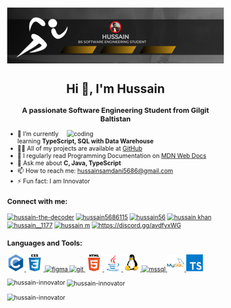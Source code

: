![logo](https://github.com/Hussain-Innovator/Hussain-Innovator/blob/main/Github_banner--01.png)
  
  <h1 align="center">Hi 👋, I'm Hussain</h1>
  <h3 align="center">A passionate Software Engineering Student from Gilgit Baltistan</h3>

<img align="right" alt="coding" width="365" src="https://user-images.githubusercontent.com/55389276/140866485-8fb1c876-9a8f-4d6a-98dc-08c4981eaf70.gif">


  <ul>
    <li>🌱 I’m currently learning <strong>TypeScript, SQL with Data Warehouse</strong></li>
    <li>👨‍💻 All of my projects are available at <a href="https://github.com/Hussain-Innovator?tab=repositories">GitHub</a></li>
    <li>📝 I regularly read Programming Documentation on <a href="https://developer.mozilla.org/en-US/">MDN Web Docs</a></li>
    <li>💬 Ask me about <strong>C, Java, TypeScript</strong></li>
    <li>📫 How to reach me: <a href="mailto:hussainsamdani5686@gmail.com">hussainsamdani5686@gmail.com</a></li>
    <li>⚡ Fun fact: I am Innovator</li>
  </ul>

  <h3 align="left">Connect with me:</h3>
  <p align="left">
    <a href="https://codepen.io/hussain-the-decoder" target="_blank"><img align="center" src="https://raw.githubusercontent.com/rahuldkjain/github-profile-readme-generator/master/src/images/icons/Social/codepen.svg" alt="hussain-the-decoder" height="30" width="40" /></a>
    <a href="https://twitter.com/hussain5686115" target="_blank"><img align="center" src="https://raw.githubusercontent.com/rahuldkjain/github-profile-readme-generator/master/src/images/icons/Social/twitter.svg" alt="hussain5686115" height="30" width="40" /></a>
    <a href="https://linkedin.com/in/hussain56" target="_blank"><img align="center" src="https://raw.githubusercontent.com/rahuldkjain/github-profile-readme-generator/master/src/images/icons/Social/linked-in-alt.svg" alt="hussain56" height="30" width="40" /></a>
    <a href="https://fb.com/hussain khan" target="_blank"><img align="center" src="https://raw.githubusercontent.com/rahuldkjain/github-profile-readme-generator/master/src/images/icons/Social/facebook.svg" alt="hussain khan" height="30" width="40" /></a>
    <a href="https://instagram.com/hussain__1177" target="_blank"><img align="center" src="https://raw.githubusercontent.com/rahuldkjain/github-profile-readme-generator/master/src/images/icons/Social/instagram.svg" alt="hussain__1177" height="30" width="40" /></a>
    <a href="https://www.youtube.com/c/hussain m" target="_blank"><img align="center" src="https://raw.githubusercontent.com/rahuldkjain/github-profile-readme-generator/master/src/images/icons/Social/youtube.svg" alt="hussain m" height="30" width="40" /></a>
    <a href="https://discord.gg/https://discord.gg/avdfyxWG" target="_blank"><img align="center" src="https://raw.githubusercontent.com/rahuldkjain/github-profile-readme-generator/master/src/images/icons/Social/discord.svg" alt="https://discord.gg/avdfyxWG" height="30" width="40" /></a>
  </p>

  <h3 align="left">Languages and Tools:</h3>
  <p align="left"> 
    <a href="https://www.cprogramming.com/" target="_blank" rel="noreferrer"> 
      <img src="https://raw.githubusercontent.com/devicons/devicon/master/icons/c/c-original.svg" alt="c" width="40" height="40"/> </a> 
    <a href="https://www.w3schools.com/css/" target="_blank" rel="noreferrer"> 
      <img src="https://raw.githubusercontent.com/devicons/devicon/master/icons/css3/css3-original-wordmark.svg" alt="css3" width="40" height="40"/> </a> 
    <a href="https://www.figma.com/" target="_blank" rel="noreferrer"> 
      <img src="https://www.vectorlogo.zone/logos/figma/figma-icon.svg" alt="figma" width="40" height="40"/> </a> 
    <a href="https://git-scm.com/" target="_blank" rel="noreferrer"> 
      <img src="https://www.vectorlogo.zone/logos/git-scm/git-scm-icon.svg" alt="git" width="40" height="40"/> </a> 
    <a href="https://www.w3.org/html/" target="_blank" rel="noreferrer"> 
      <img src="https://raw.githubusercontent.com/devicons/devicon/master/icons/html5/html5-original-wordmark.svg" alt="html5" width="40" height="40"/> </a> 
    <a href="https://www.java.com" target="_blank" rel="noreferrer"> 
      <img src="https://raw.githubusercontent.com/devicons/devicon/master/icons/java/java-original.svg" alt="java" width="40" height="40"/> </a> 
    <a href="https://developer.mozilla.org/en-US/docs/Web/JavaScript" target="_blank" rel="noreferrer"> 
    <a href="https://www.linux.org/" target="_blank" rel="noreferrer"> <img src="https://raw.githubusercontent.com/devicons/devicon/master/icons/linux/linux-original.svg" alt="linux" width="40" height="40"/> </a> 
    <a href="https://www.microsoft.com/en-us/sql-server" target="_blank" rel="noreferrer"> <img src="https://www.svgrepo.com/show/303229/microsoft-sql-server-logo.svg" alt="mssql" width="40" height="40"/> </a> 
    <a href="https://www.mysql.com/" target="_blank" rel="noreferrer"> <img src="https://raw.githubusercontent.com/devicons/devicon/master/icons/mysql/mysql-original-wordmark.svg" alt="mysql" width="40" height="40"/> </a> 
    <a href="https://www.typescriptlang.org/" target="_blank" rel="noreferrer"> <img src="https://raw.githubusercontent.com/devicons/devicon/master/icons/typescript/typescript-original.svg" alt="typescript" width="40" height="40"/> </a> 
  </p>
  <p>
    <img align="left" src="https://github-readme-stats.vercel.app/api/top-langs?username=hussain-innovator&show_icons=true&locale=en&layout=compact" alt="hussain-innovator" />
  </p>

  <p>&nbsp;<img align="center" src="https://github-readme-stats.vercel.app/api?username=hussain-innovator&show_icons=true&locale=en" alt="hussain-innovator" /></p>

  <p><img align="center" src="https://github-readme-streak-stats.herokuapp.com/?user=hussain-innovator&" alt="hussain-innovator" /></p>

